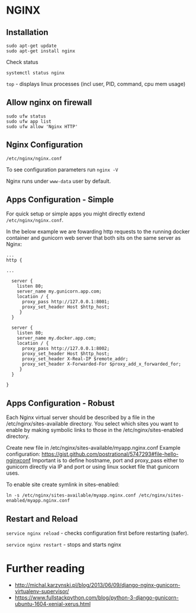 # NGINX

## Installation

```
sudo apt-get update
sudo apt-get install nginx
```

Check status

`systemctl status nginx`

`top` - displays linux processes (incl user, PID, command, cpu mem usage)

## Allow nginx on firewall

```
sudo ufw status
sudo ufw app list
sudo ufw allow 'Nginx HTTP'
```

## Nginx Configuration

`/etc/nginx/nginx.conf`

To see configuration parameters run `nginx -V`

Nginx runs under `www-data` user by default. 

## Apps Configuration - Simple

For quick setup or simple apps you might directly extend `/etc/nginx/nginx.conf`.

In the below example we are fowarding http requests to the running docker container and gunicorn web server that both sits on the same server as Nginx:

```
...
http {

...

  server {
    listen 80;
    server_name my.gunicorn.app.com;
    location / {
      proxy_pass http://127.0.0.1:8001;
      proxy_set_header Host $http_host;
     }
  }

  server {
    listen 80;
    server_name my.docker.app.com;
    location / {
      proxy_pass http://127.0.0.1:8002;
      proxy_set_header Host $http_host;
      proxy_set_header X-Real-IP $remote_addr;
      proxy_set_header X-Forwarded-For $proxy_add_x_forwarded_for;
     }
  }
 
}
```

## Apps Configuration - Robust

Each Nginx virtual server should be described by a file in the /etc/nginx/sites-available directory. 
You select which sites you want to enable by making symbolic links to those in the /etc/nginx/sites-enabled directory.

Create new file in /etc/nginx/sites-available/myapp.nginx.conf
Example configuration: https://gist.github.com/postrational/5747293#file-hello-nginxconf
Important is to define hostname, port and proxy_pass either to gunicorn directly via IP and port 
or using linux socket file that gunicorn uses.

To enable site create symlink in sites-enabled:

`ln -s /etc/nginx/sites-available/myapp.nginx.conf /etc/nginx/sites-enabled/myapp.nginx.conf`

## Restart and Reload

`service nginx reload` - checks configuration first before restarting (safer).

`service nginx restart` - stops and starts nginx 

# Further reading

 - http://michal.karzynski.pl/blog/2013/06/09/django-nginx-gunicorn-virtualenv-supervisor/
 - https://www.fullstackpython.com/blog/python-3-django-gunicorn-ubuntu-1604-xenial-xerus.html
